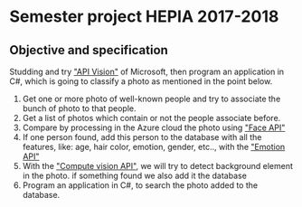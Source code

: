 # Semester project HEPIA 2017-2018


## Objective and specification

Studding and try ["API Vision"](https://azure.microsoft.com/en-us/services/cognitive-services/directory/vision/) of Microsoft, then program an application in C#, which is going to classify a photo as mentioned in the point below.
1.	Get one or more photo of well-known people and try to associate the bunch of photo to that people.
2.	Get a list of photos which contain or not the people associate before.
3.	Compare by processing in the Azure cloud the photo using ["Face API"](https://azure.microsoft.com/en-us/services/cognitive-services/face/)
4.	If one person found, add this person to the database with all the features, like: age, hair color, emotion, gender, etc.., with the ["Emotion API"](https://azure.microsoft.com/en-us/services/cognitive-services/emotion/)
5.	With the ["Compute vision API"](https://azure.microsoft.com/en-us/services/cognitive-services/computer-vision/?cdn=disable), we will try to detect background element in the photo.  if something found we also add it the database
6.	Program an application in C#, to search the photo added to the database.

